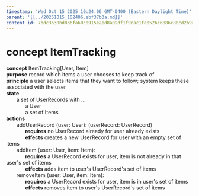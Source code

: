 ```yaml
---
timestamp: 'Wed Oct 15 2025 10:24:06 GMT-0400 (Eastern Daylight Time)'
parent: '[[../20251015_102406.ebf37b3a.md]]'
content_id: 7bdc3530bd836fa60c0915e2ed8a09df1f9cac1fe0526c6886c80cd2b9a26166
---
```


# concept ItemTracking

**concept** ItemTracking\[User, Item]\
**purpose** record which items a user chooses to keep track of\
**principle** a user selects items that they want to follow; system keeps these associated with the user\
**state**\
       a set of UserRecords with ...\
             a User\
             a set of Items\
**actions**\
       addUserRecord (user: User): (userRecord: UserRecord)\
             **requires** no UserRecord already for user already exists\
             **effects** creates a new UserRecord for user with an empty set of items\
       addItem (user: User, item: Item):\
             **requires** a UserRecord exists for user, item is not already in that user's set of items\
             **effects** adds item to user's UserRecord's set of items\
       removeItem (user: User, item: Item):\
             **requires** a UserRecord exists for user, item is in user's set of items\
             **effects** removes item to user's UserRecord's set of items
